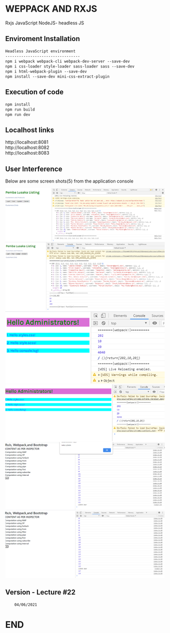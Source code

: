 # WEPPACK AND RXJS
Rxjs
JavaScript
NodeJS- headless JS


## Enviroment Installation

```
Headless JavaScript environment
---------------------------------
npm i webpack webpack-cli webpack-dev-server --save-dev
npm i css-loader style-loader sass-loader sass --save-dev
npm i html-webpack-plugin --save-dev
npm install --save-dev mini-css-extract-plugin

```

## Execution of code

```
npm install
npm run build
npm run dev

```

## Localhost links
http://localhost:8081 \
http://localhost:8082 \
http://localhost:8083

## User Interference

Below are some screen shots(5) from the application console

![ M#1 ](https://github.com/LINOSNCHENA/JS-WebPack-and-Code-splitting/blob/main/Uviews/page1.png)
![ M#2 ](https://github.com/LINOSNCHENA/JS-WebPack-and-Code-splitting/blob/main/Uviews/page2.png)
![ M#3 ](https://github.com/LINOSNCHENA/JS-WebPack-and-Code-splitting/blob/main/Uviews/page3.png)
![ M#4 ](https://github.com/LINOSNCHENA/JS-WebPack-and-Code-splitting/blob/main/Uviews/page4.png)
![ M#5 ](https://github.com/LINOSNCHENA/JS-WebPack-and-Code-splitting/blob/main/Uviews/page5.png)
![ M#6 ](https://github.com/LINOSNCHENA/JS-WebPack-and-Code-splitting/blob/main/Uviews/page6.png)


## Version - Lecture #22

```
    04/06/2021

```

# END
